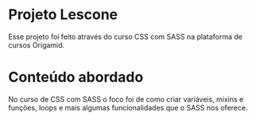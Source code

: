 # Projeto Lescone
Esse projeto foi feito através do curso CSS com SASS na plataforma de cursos Origamid.

# Conteúdo abordado
No curso de CSS com SASS o foco foi de como criar variáveis, mixins e funções, loops e mais algumas funcionalidades que o SASS nos oferece.
